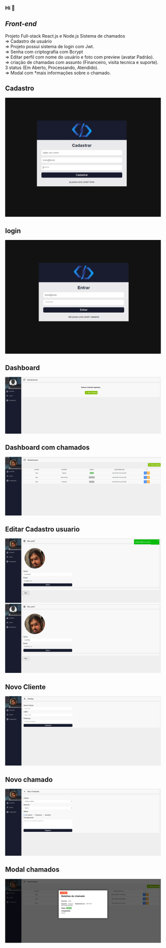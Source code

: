 ### Hi 👋
## *Front-end*
Projeto Full-stack React.js e Node.js Sistema de chamados </br>
=> Cadastro de usuário </br>
=> Projeto possui sistema de login com Jwt. </br>
=> Senha com criptografia com Bcrypt </br>
=> Editar perfil com nome do usuário e foto com preview (avatar Padrão). </br>
=> criação de chamadas com assunto (Financeiro, visita tecnica e suporte). 3 status (Em Aberto, Processando, Atendido). </br>
=> Modal com *mais informações sobre o chamado. 


## Cadastro

<img src="/readme/cadastro.PNG"/>

## login

<img src="/readme/login.PNG"/>

## Dashboard

<img src="/readme/dashboard.PNG"/>

## Dashboard com chamados

<img src="/readme/dashboardcomchamados.PNG"/>

## Editar Cadastro usuario

<img src="/readme/cadastroeditado.PNG"/>
<img src="/readme/preview.PNG"/>


## Novo Cliente

<img src="/readme/novocliente.PNG"/>


## Novo chamado

<img src="/readme/cadastrodechamados.PNG"/>

## Modal chamados

<img src="/readme/modal1.PNG"/>
